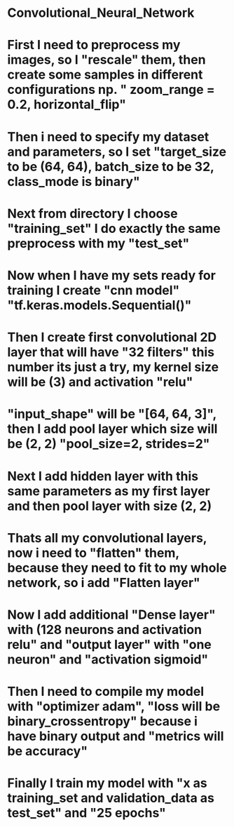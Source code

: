 # Convolutional_Neural_Network
# First I need to preprocess my images, so I "rescale" them, then create some samples in different  configurations np. " zoom_range = 0.2, horizontal_flip" 
# Then i need to specify my dataset and parameters, so I set "target_size to be (64, 64), batch_size to be 32, class_mode is binary"
# Next from directory I choose "training_set" I do exactly the same preprocess with my "test_set"
# Now when I have my sets ready for training I create "cnn model" "tf.keras.models.Sequential()"
# Then I create first convolutional 2D layer that will have "32 filters" this number its just a try, my kernel size will be (3) and activation "relu"
# "input_shape" will be "[64, 64, 3]", then I add pool layer which size will be (2, 2) "pool_size=2, strides=2"
# Next I add hidden layer with this same parameters as my first layer and then pool layer with size (2, 2)
# Thats all my convolutional layers, now i need to "flatten" them, because they need to fit to my whole network, so i add "Flatten layer"
# Now I add additional "Dense layer" with (128 neurons and activation relu" and "output layer" with "one neuron" and "activation sigmoid"
# Then I need to compile my model with "optimizer adam", "loss will be binary_crossentropy" because i have binary output and "metrics will be accuracy" 
# Finally I train my model with "x as training_set and validation_data as test_set" and "25 epochs"

